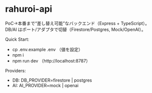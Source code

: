 # rahuroi-api

PoC→本番まで“差し替え可能”なバックエンド（Express + TypeScript）。
DB/AI はポート/アダプタで切替（Firestore/Postgres, Mock/OpenAI）。

Quick Start:
- cp .env.example .env （値を設定）
- npm i
- npm run dev （http://localhost:8787）

Providers:
- DB: DB_PROVIDER=firestore | postgres
- AI: AI_PROVIDER=mock | openai
